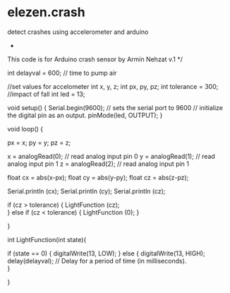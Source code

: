 # elezen.crash
detect crashes using accelerometer and arduino

*
This code is for Arduino crash sensor by Armin Nehzat
v.1
*/

int delayval = 600; // time to pump air

//set values for accelometer
int x, y, z;
int px, py, pz;
int tolerance = 300; //impact of fall
int led = 13;

void setup()
{
  Serial.begin(9600);      // sets the serial port to 9600
  // initialize the digital pin as an output.
  pinMode(led, OUTPUT); 
}

void loop()
{
  
  px = x;
  py = y;
  pz = z;

  x = analogRead(0);       // read analog input pin 0
  y = analogRead(1);       // read analog input pin 1
  z = analogRead(2);       // read analog input pin 1

  float cx = abs(x-px);
  float cy = abs(y-py);
  float cz = abs(z-pz);
  
  Serial.println (cx);
  Serial.println (cy);
  Serial.println (cz); 


   if (cz > tolerance) {
      LightFunction (cz);     
    } else if (cz < tolerance) {
      LightFunction (0);
    }


}

int LightFunction(int state){
   
  if (state == 0) {
    digitalWrite(13, LOW);
  } else {
   digitalWrite(13, HIGH);
    delay(delayval); // Delay for a period of time (in milliseconds).   
  }
     
}

